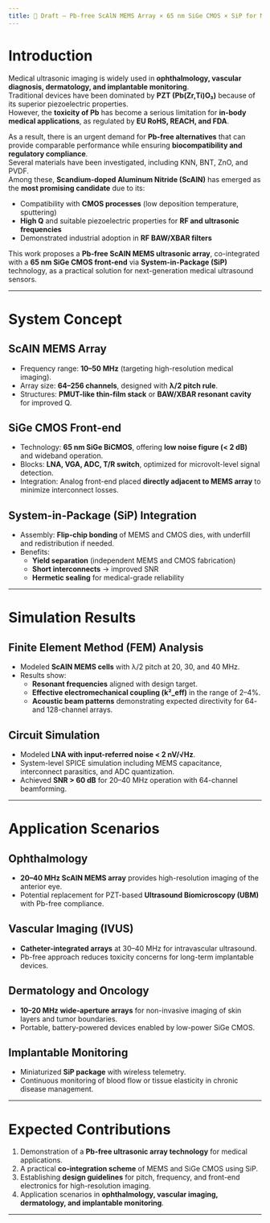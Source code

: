 ```yaml
---
title: 📄 Draft – Pb-free ScAlN MEMS Array × 65 nm SiGe CMOS × SiP for Medical Ultrasonic Sensors
---
```


# Introduction

Medical ultrasonic imaging is widely used in **ophthalmology, vascular diagnosis, dermatology, and implantable monitoring**.  
Traditional devices have been dominated by **PZT (Pb(Zr,Ti)O₃)** because of its superior piezoelectric properties.  
However, the **toxicity of Pb** has become a serious limitation for **in-body medical applications**, as regulated by **EU RoHS, REACH, and FDA**.  

As a result, there is an urgent demand for **Pb-free alternatives** that can provide comparable performance while ensuring **biocompatibility and regulatory compliance**.  
Several materials have been investigated, including KNN, BNT, ZnO, and PVDF.  
Among these, **Scandium-doped Aluminum Nitride (ScAlN)** has emerged as the **most promising candidate** due to its:  

- Compatibility with **CMOS processes** (low deposition temperature, sputtering)  
- **High Q** and suitable piezoelectric properties for **RF and ultrasonic frequencies**  
- Demonstrated industrial adoption in **RF BAW/XBAR filters**  

This work proposes a **Pb-free ScAlN MEMS ultrasonic array**, co-integrated with a **65 nm SiGe CMOS front-end** via **System-in-Package (SiP)** technology, as a practical solution for next-generation medical ultrasound sensors.  

---

# System Concept

## ScAlN MEMS Array
- Frequency range: **10–50 MHz** (targeting high-resolution medical imaging).  
- Array size: **64–256 channels**, designed with **λ/2 pitch rule**.  
- Structures: **PMUT-like thin-film stack** or **BAW/XBAR resonant cavity** for improved Q.  

## SiGe CMOS Front-end
- Technology: **65 nm SiGe BiCMOS**, offering **low noise figure (< 2 dB)** and wideband operation.  
- Blocks: **LNA, VGA, ADC, T/R switch**, optimized for microvolt-level signal detection.  
- Integration: Analog front-end placed **directly adjacent to MEMS array** to minimize interconnect losses.  

## System-in-Package (SiP) Integration
- Assembly: **Flip-chip bonding** of MEMS and CMOS dies, with underfill and redistribution if needed.  
- Benefits:  
  - **Yield separation** (independent MEMS and CMOS fabrication)  
  - **Short interconnects** → improved SNR  
  - **Hermetic sealing** for medical-grade reliability  

---

# Simulation Results

## Finite Element Method (FEM) Analysis
- Modeled **ScAlN MEMS cells** with λ/2 pitch at 20, 30, and 40 MHz.  
- Results show:  
  - **Resonant frequencies** aligned with design target.  
  - **Effective electromechanical coupling (k²_eff)** in the range of 2–4%.  
  - **Acoustic beam patterns** demonstrating expected directivity for 64- and 128-channel arrays.  

## Circuit Simulation
- Modeled **LNA with input-referred noise < 2 nV/√Hz**.  
- System-level SPICE simulation including MEMS capacitance, interconnect parasitics, and ADC quantization.  
- Achieved **SNR > 60 dB** for 20–40 MHz operation with 64-channel beamforming.  

---

# Application Scenarios

## Ophthalmology
- **20–40 MHz ScAlN MEMS array** provides high-resolution imaging of the anterior eye.  
- Potential replacement for PZT-based **Ultrasound Biomicroscopy (UBM)** with Pb-free compliance.  

## Vascular Imaging (IVUS)
- **Catheter-integrated arrays** at 30–40 MHz for intravascular ultrasound.  
- Pb-free approach reduces toxicity concerns for long-term implantable devices.  

## Dermatology and Oncology
- **10–20 MHz wide-aperture arrays** for non-invasive imaging of skin layers and tumor boundaries.  
- Portable, battery-powered devices enabled by low-power SiGe CMOS.  

## Implantable Monitoring
- Miniaturized **SiP package** with wireless telemetry.  
- Continuous monitoring of blood flow or tissue elasticity in chronic disease management.  

---

# Expected Contributions
1. Demonstration of a **Pb-free ultrasonic array technology** for medical applications.  
2. A practical **co-integration scheme** of MEMS and SiGe CMOS using SiP.  
3. Establishing **design guidelines** for pitch, frequency, and front-end electronics for high-resolution imaging.  
4. Application scenarios in **ophthalmology, vascular imaging, dermatology, and implantable monitoring**.  

---

